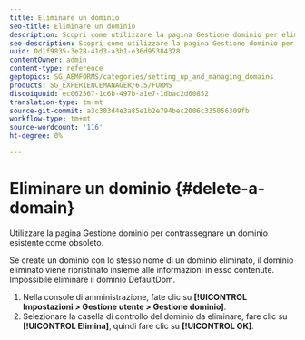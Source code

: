 ```yaml
---
title: Eliminare un dominio
seo-title: Eliminare un dominio
description: Scopri come utilizzare la pagina Gestione dominio per eliminare un dominio o per contrassegnare un dominio esistente come obsoleto.
seo-description: Scopri come utilizzare la pagina Gestione dominio per eliminare un dominio o per contrassegnare un dominio esistente come obsoleto.
uuid: 0d1f9835-3e28-41d3-a3b1-e36d95384328
contentOwner: admin
content-type: reference
geptopics: SG_AEMFORMS/categories/setting_up_and_managing_domains
products: SG_EXPERIENCEMANAGER/6.5/FORMS
discoiquuid: ec062567-1c6b-497b-a1e7-1dbac2d60852
translation-type: tm+mt
source-git-commit: a3c303d4e3a85e1b2e794bec2006c335056309fb
workflow-type: tm+mt
source-wordcount: '116'
ht-degree: 0%

---
```



# Eliminare un dominio {#delete-a-domain}

Utilizzare la pagina Gestione dominio per contrassegnare un dominio esistente come obsoleto.

Se create un dominio con lo stesso nome di un dominio eliminato, il dominio eliminato viene ripristinato insieme alle informazioni in esso contenute. Impossibile eliminare il dominio DefaultDom.

1. Nella console di amministrazione, fate clic su **[!UICONTROL Impostazioni > Gestione utente > Gestione dominio]**.
1. Selezionare la casella di controllo del dominio da eliminare, fare clic su **[!UICONTROL Elimina]**, quindi fare clic su **[!UICONTROL OK]**.

